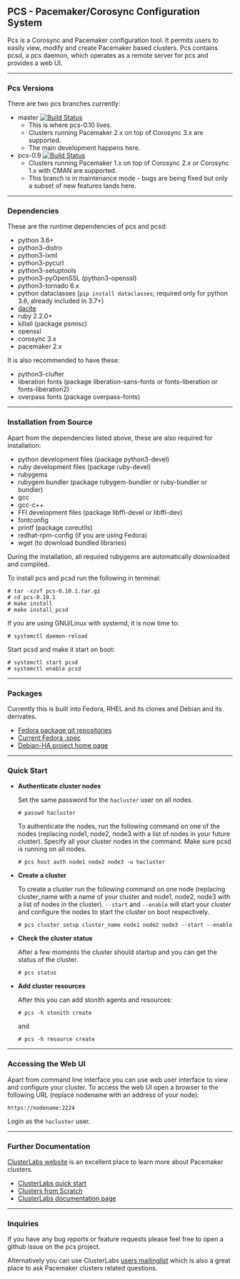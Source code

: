 ## PCS - Pacemaker/Corosync Configuration System

Pcs is a Corosync and Pacemaker configuration tool. It permits users to
easily view, modify and create Pacemaker based clusters. Pcs contains pcsd, a
pcs daemon, which operates as a remote server for pcs and provides a web UI.

---

### Pcs Versions

There are two pcs branches currently:
* master [![Build Status](https://travis-ci.org/ClusterLabs/pcs.svg?branch=master)](https://travis-ci.org/ClusterLabs/pcs)
  * This is where pcs-0.10 lives.
  * Clusters running Pacemaker 2.x on top of Corosync 3.x are supported.
  * The main development happens here.
* pcs-0.9 [![Build Status](https://travis-ci.org/ClusterLabs/pcs.svg?branch=pcs-0.9)](https://travis-ci.org/ClusterLabs/pcs)
  * Clusters running Pacemaker 1.x on top of Corosync 2.x or Corosync 1.x with
    CMAN are supported.
  * This branch is in maintenance mode - bugs are being fixed but only a subset
    of new features lands here.

---

### Dependencies

These are the runtime dependencies of pcs and pcsd:
* python 3.6+
* python3-distro
* python3-lxml
* python3-pycurl
* python3-setuptools
* python3-pyOpenSSL (python3-openssl)
* python3-tornado 6.x
* python dataclasses (`pip install dataclasses`; required only for python 3.6,
  already included in 3.7+)
* [dacite](https://github.com/konradhalas/dacite)
* ruby 2.2.0+
* killall (package psmisc)
* openssl
* corosync 3.x
* pacemaker 2.x

It is also recommended to have these:
* python3-clufter
* liberation fonts (package liberation-sans-fonts or fonts-liberation or
  fonts-liberation2)
* overpass fonts (package overpass-fonts)

---

### Installation from Source

Apart from the dependencies listed above, these are also required for
installation:

* python development files (package python3-devel)
* ruby development files (package ruby-devel)
* rubygems
* rubygem bundler (package rubygem-bundler or ruby-bundler or bundler)
* gcc
* gcc-c++
* FFI development files (package libffi-devel or libffi-dev)
* fontconfig
* printf (package coreutils)
* redhat-rpm-config (if you are using Fedora)
* wget (to download bundled libraries)

During the installation, all required rubygems are automatically downloaded and
compiled.

To install pcs and pcsd run the following in terminal:
```shell
# tar -xzvf pcs-0.10.1.tar.gz
# cd pcs-0.10.1
# make install
# make install_pcsd
```

If you are using GNU/Linux with systemd, it is now time to:
```shell
# systemctl daemon-reload
```

Start pcsd and make it start on boot:
```shell
# systemctl start pcsd
# systemctl enable pcsd
```

---

### Packages

Currently this is built into Fedora, RHEL and its clones and Debian and its
derivates.
* [Fedora package git repositories](https://src.fedoraproject.org/rpms/pcs)
* [Current Fedora .spec](https://src.fedoraproject.org/rpms/pcs/blob/master/f/pcs.spec)
* [Debian-HA project home page](https://wiki.debian.org/Debian-HA)

---

### Quick Start

* **Authenticate cluster nodes**

  Set the same password for the `hacluster` user on all nodes.
  ```shell
  # passwd hacluster
  ```

  To authenticate the nodes, run the following command on one of the nodes
  (replacing node1, node2, node3 with a list of nodes in your future cluster).
  Specify all your cluster nodes in the command. Make sure pcsd is running on
  all nodes.
  ```shell
  # pcs host auth node1 node2 node3 -u hacluster
  ```

* **Create a cluster**

  To create a cluster run the following command on one node (replacing
  cluster\_name with a name of your cluster and node1, node2, node3 with a list
  of nodes in the cluster). `--start` and `--enable` will start your cluster
  and configure the nodes to start the cluster on boot respectively.
  ```shell
  # pcs cluster setup cluster_name node1 node2 node3 --start --enable
  ```

* **Check the cluster status**

   After a few moments the cluster should startup and you can get the status of
   the cluster.
   ```shell
   # pcs status
   ```

* **Add cluster resources**

   After this you can add stonith agents and resources:
   ```shell
   # pcs -h stonith create
   ```
   and
   ```shell
   # pcs -h resource create
   ```

---

### Accessing the Web UI

Apart from command line interface you can use web user interface to view and
configure your cluster. To access the web UI open a browser to the following
URL (replace nodename with an address of your node):
```
https://nodename:2224
```
Login as the `hacluster` user.

---

### Further Documentation

[ClusterLabs website](https://clusterlabs.org) is an excellent place to learn
more about Pacemaker clusters.
* [ClusterLabs quick start](https://clusterlabs.org/quickstart.html)
* [Clusters from Scratch](https://clusterlabs.org/pacemaker/doc/en-US/Pacemaker/2.0/html/Clusters_from_Scratch/index.html)
* [ClusterLabs documentation page](https://clusterlabs.org/pacemaker/doc/)

---

### Inquiries
If you have any bug reports or feature requests please feel free to open a
github issue on the pcs project.

Alternatively you can use ClusterLabs
[users mailinglist](https://oss.clusterlabs.org/mailman/listinfo/users)
which is also a great place to ask Pacemaker clusters related questions.
